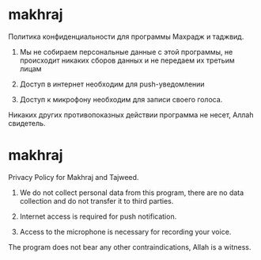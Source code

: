 # makhraj
Политика конфиденциальности для программы Махрадж и таджвид. 
1. Мы не собираем персональные данные с этой программы, не происходит никаких сборов данных и не передаем их третьим лицам

2. Доступ в интернет необходим для push-уведомлении

3. Доступ к микрофону необходим для записи своего голоса.

Никаких других противопоказных действии программа не несет, Аллаh свидетель.

# makhraj

Privacy Policy for Makhraj and Tajweed.

1. We do not collect personal data from this program, there are no data collection and do not transfer it to third parties.

2. Internet access is required for push notification.

2. Access to the microphone is necessary for recording your voice.

The program does not bear any other contraindications, Allah is a witness.

